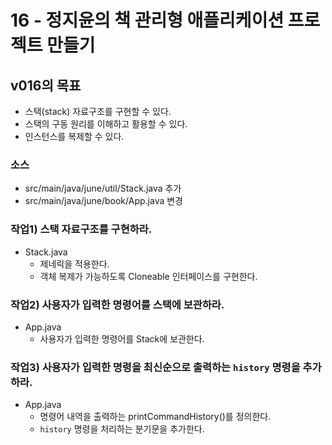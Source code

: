 # 16 - 정지윤의 책 관리형 애플리케이션 프로젝트 만들기

## v016의 목표

- 스택(stack) 자료구조를 구현할 수 있다.
- 스택의 구동 원리를 이해하고 활용할 수 있다.
- 인스턴스를 복제할 수 있다.

### 소스 

- src/main/java/june/util/Stack.java 추가
- src/main/java/june/book/App.java 변경


### 작업1) 스택 자료구조를 구현하라.

- Stack.java
    - 제네릭을 적용한다.
    - 객체 복제가 가능하도록 Cloneable 인터페이스를 구현한다.
  
  
### 작업2) 사용자가 입력한 명령어를 스택에 보관하라.

- App.java
    - 사용자가 입력한 명령어를 Stack에 보관한다.
  
    
### 작업3) 사용자가 입력한 명령을 최신순으로 출력하는 `history` 명령을 추가하라.

- App.java
    - 명령어 내역을 출력하는 printCommandHistory()를 정의한다.
    - `history` 명령을 처리하는 분기문을 추가한다.

  
  
  